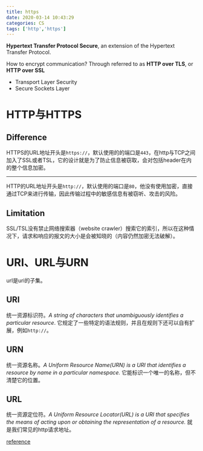 ```yaml
---
title: https
date: 2020-03-14 10:43:29
categories: CS
tags: ['http','https']
---
```


**Hypertext Transfer Protocol Secure**, an extension of the Hypertext Transfer Protocol. 

How to encrypt communication? Through referred to as **HTTP over TLS**, or **HTTP over SSL**

- Transport Layer Security
- Secure Sockets Layer

<!-- more -->

# HTTP与HTTPS



## Difference

HTTPS的URL地址开头是`https://`，默认使用的的端口是`443`，在http与TCP之间加入了SSL或者TSL，它的设计就是为了防止信息被窃取，会对包括header在内的整个信息加密。

---

HTTP的URL地址开头是`http://`，默认使用的端口是`80`，他没有使用加密，直接通过TCP来进行传输，因此传输过程中的敏感信息有被窃听、攻击的风险。



## Limitation

SSL/TSL没有禁止网络搜索器（website crawler）搜索它的索引，所以在这种情况下，请求和响应的报文的大小是会被知晓的（内容仍然加密无法破解）。



# URI、URL与URN

url是uri的子集。

## URI

统一资源标识符。*A string of characters that unambiguously identifies a particular resource*.  它规定了一些特定的语法规则，并且在规则下还可以自有扩展，例如`http://`。

## URN

统一资源名称。*A Uniform Resource Name(URN) is a URI that identifies a resource by name in a particular namespace.* 它能标识一个唯一的名称，但不清楚它的位置。

## URL

统一资源定位符。*A Uniform Resource Locator(URL) is a URI that specifies the means of acting upon or obtaining the representation of a resource.* 就是我们常见的http请求地址。

[reference](https://en.wikipedia.org/wiki/Uniform_Resource_Identifier)